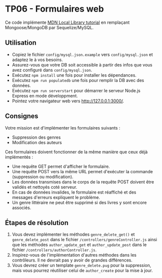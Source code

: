 # TP06 - Formulaires web

Ce code implémente [MDN Local Library tutorial](https://developer.mozilla.org/en-US/docs/Learn/Server-side/Express_Nodejs/Tutorial_local_library_website) en remplaçant Mongoose/MongoDB par Sequelize/MySQL.

## Utilisation

- Copiez le fichier `config/mysql.json.example` vers `config/mysql.json` et adaptez le à vos besoins.
- Assurez-vous que votre DB soit accessible à partir des infos que vous avez configuré dans `config/mysql.json`.
- Exécutez `npm install` une fois pour installer les dépendances.
- Exécutez `npm run populatedb` une fois pour remplir la DB avec des données.
- Exécutez `npm run serverstart` pour démarrer le serveur Node.js Express en mode développment.
- Pointez votre navigateur web vers http://127.0.0.1:3000/.

## Consignes

Votre mission est d'implémenter les formulaires suivants :

- Suppression des genres
- Modification des auteurs

Ces formulaires doivent fonctionner de la même manière que ceux déjà implémentés :

- Une requête GET permet d'afficher le formulaire.
- Une requête POST vers la même URL permet d'exécuter la commande (suppression ou modification).
- Les données transmises dans le corps de la requête POST doivent être validés et nettoyés coté serveur.
- En cas de données invalides, le formulaire est réaffiché et des messages d'erreurs expliquent le problème.
- Un genre littéraire ne peut être supprimé si des livres y sont encore associés.

## Étapes de résolution

1. Vous devez implémenter les méthodes `genre_delete_get()` et `genre_delete_post` dans le fichier `/controllers/genreController.js` ainsi que les méthodes `author_update_get` et `author_update_post` dans le fichier `/controllers/authorController.js`.
2. Inspirez-vous de l'implémentation d'autres méthodes dans les contrôleurs. Il ne devrait pas y avoir de grandes différences.
3. Vous devrez créer un template `genre_delete.pug` pour la suppression, mais vous pourrez réutiliser celui de `author_create` pour la mise à jour.

